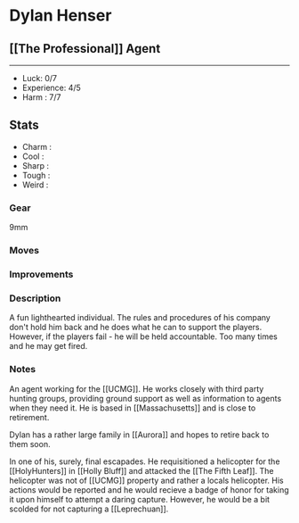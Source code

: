 # Dylan Henser
## [[The Professional]] Agent
---
 - Luck: 0/7
 - Experience: 4/5
 - Harm : 7/7

## Stats
- Charm : 
- Cool :
- Sharp :
- Tough :
- Weird :
 
### Gear
9mm
### Moves

### Improvements

### Description
A fun lighthearted individual. The rules and procedures of his company don't hold him back and he does what he can to support the players. However, if the players fail - he will be held accountable. Too many times and he may get fired.
### Notes
An agent working for the [[UCMG]]. He works closely with third party hunting groups, providing ground support as well as information to agents when they need it. He is based in [[Massachusetts]] and is close to retirement.

Dylan has a rather large family in [[Aurora]] and hopes to retire back to them soon.

In one of his, surely, final escapades. He requisitioned a helicopter for the [[HolyHunters]] in [[Holly Bluff]] and attacked the [[The Fifth Leaf]].  The helicopter was not of [[UCMG]] property and rather a locals helicopter. His actions would be reported and he would recieve a badge of honor for taking it upon himself to attempt a daring capture. However, he would be a bit scolded for not capturing a [[Leprechuan]].


  